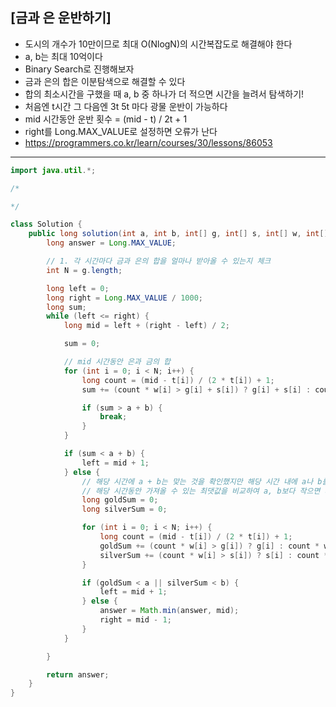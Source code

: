 ## [금과 은 운반하기]

- 도시의 개수가 10만이므로 최대 O(NlogN)의 시간복잡도로 해결해야 한다
- a, b는 최대 10억이다
- Binary Search로 진행해보자
- 금과 은의 합은 이분탐색으로 해결할 수 있다
- 합의 최소시간을 구했을 때 a, b 중 하나가 더 적으면 시간을 늘려서 탐색하기!
- 처음엔 t시간 그 다음엔 3t 5t 마다 광물 운반이 가능하다
- mid 시간동안 운반 횟수  = (mid - t) / 2t + 1
- right를 Long.MAX_VALUE로 설정하면 오류가 난다 
- https://programmers.co.kr/learn/courses/30/lessons/86053

---

```java
import java.util.*;

/*

*/

class Solution {
    public long solution(int a, int b, int[] g, int[] s, int[] w, int[] t) {
        long answer = Long.MAX_VALUE;

        // 1. 각 시간마다 금과 은의 합을 얼마나 받아올 수 있는지 체크
        int N = g.length;

        long left = 0;
        long right = Long.MAX_VALUE / 1000;
        long sum;
        while (left <= right) {                        
            long mid = left + (right - left) / 2;

            sum = 0;

            // mid 시간동안 은과 금의 합
            for (int i = 0; i < N; i++) {
                long count = (mid - t[i]) / (2 * t[i]) + 1;
                sum += (count * w[i] > g[i] + s[i]) ? g[i] + s[i] : count * w[i];

                if (sum > a + b) {
                    break;
                }
            }

            if (sum < a + b) {
                left = mid + 1;
            } else {
                // 해당 시간에 a + b는 맞는 것을 확인했지만 해당 시간 내에 a나 b를 다 못 가져오는 경우가 생길 수 있다
                // 해당 시간동안 가져올 수 있는 최댓값을 비교하여 a, b보다 작으면 시간을 늘린다
                long goldSum = 0;                
                long silverSum = 0;

                for (int i = 0; i < N; i++) {
                    long count = (mid - t[i]) / (2 * t[i]) + 1;
                    goldSum += (count * w[i] > g[i]) ? g[i] : count * w[i];
                    silverSum += (count * w[i] > s[i]) ? s[i] : count * w[i];
                }                

                if (goldSum < a || silverSum < b) {
                    left = mid + 1;                    
                } else {
                    answer = Math.min(answer, mid);                       
                    right = mid - 1;    
                }              
            }

        }

        return answer;
    }
}
```
